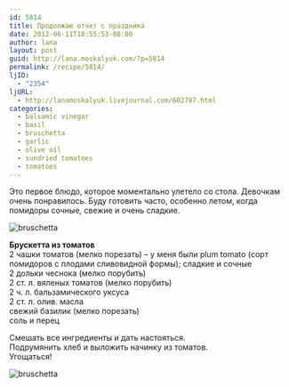 ```yaml
---
id: 5814
title: Продолжаю отчет с праздника
date: 2012-06-11T18:55:53-08:00
author: lana
layout: post
guid: http://lana.moskalyuk.com/?p=5814
permalink: /recipe/5814/
ljID:
  - "2354"
ljURL:
  - http://lanamoskalyuk.livejournal.com/602787.html
categories:
  - balsamic vinegar
  - basil
  - bruschetta
  - garlic
  - olive oil
  - sundried tomatoes
  - tomatoes
---
```

Это первое блюдо, которое моментально улетело со стола. Девочкам очень понравилось. Буду готовить часто, особенно летом, когда помидоры сочные, свежие и очень сладкие.

![bruschetta](http://farm8.staticflickr.com/7214/7363846102_d13b6cc749_z.jpg) 

**Брускетта из томатов**  
2 чашки томатов (мелко порезать) &#8211; у меня были plum tomato (сорт помидоров с плодами сливовидной формы); сладкие и сочные  
2 дольки чеснока (мелко порубить)  
2 ст. л. вяленых томатов (мелко порубить)  
2 ч. л. бальзамического уксуса  
2 ст. л. олив. масла  
свежий базилик (мелко порезать)  
соль и перец

Смешать все ингредиенты и дать настояться.  
Подрумянить хлеб и выложить начинку из томатов.  
Угощаться!

![bruschetta](http://farm8.staticflickr.com/7216/7363845724_824b310697_z.jpg)